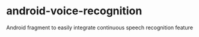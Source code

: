 android-voice-recognition
=========================

Android fragment to easily integrate continuous speech recognition feature